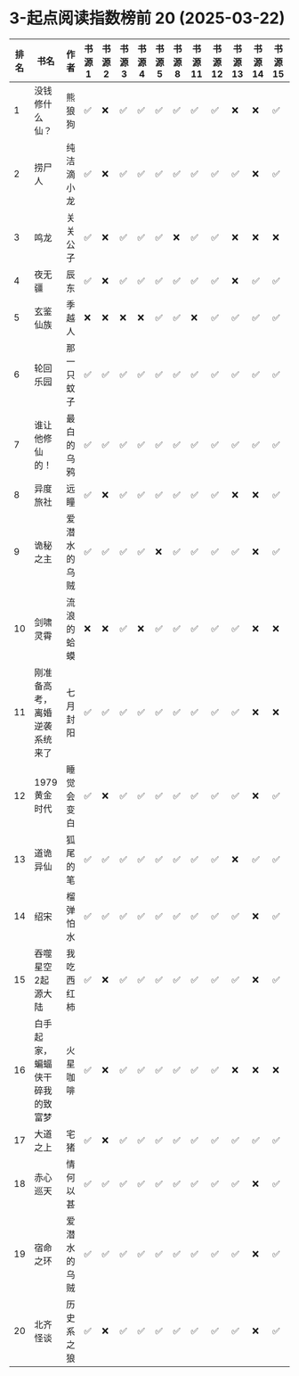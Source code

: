 # 3-起点阅读指数榜前 20 (2025-03-22)
| 排名 | 书名 | 作者 | 书源 1 | 书源 2 | 书源 3 | 书源 4 | 书源 5 | 书源 8 | 书源 11 | 书源 12 | 书源 13 | 书源 14 | 书源 15 | 起点链接 |
| ---- | ---- | ---- | ---- | ---- | ---- | ---- | ---- | ---- | ---- | ---- | ---- | ---- | ---- | ---- |
| 1 | 没钱修什么仙？ | 熊狼狗 | ✅ |❌ |✅ |✅ |✅ |✅ |✅ |✅ |❌ |❌ |✅ | http://www.qidian.com/book/1042256511/ |
| 2 | 捞尸人 | 纯洁滴小龙 | ✅ |❌ |✅ |✅ |✅ |✅ |✅ |✅ |✅ |❌ |✅ | http://www.qidian.com/book/1041637443/ |
| 3 | 鸣龙 | 关关公子 | ✅ |❌ |✅ |✅ |✅ |❌ |✅ |✅ |❌ |❌ |❌ | http://www.qidian.com/book/1039457453/ |
| 4 | 夜无疆 | 辰东 | ✅ |❌ |✅ |✅ |✅ |✅ |✅ |✅ |❌ |✅ |✅ | http://www.qidian.com/book/1040765595/ |
| 5 | 玄鉴仙族 | 季越人 | ❌ |❌ |❌ |❌ |✅ |✅ |❌ |✅ |✅ |✅ |✅ | http://www.qidian.com/book/1035420986/ |
| 6 | 轮回乐园 | 那一只蚊子 | ✅ |✅ |✅ |✅ |✅ |✅ |✅ |✅ |✅ |✅ |✅ | http://www.qidian.com/book/1009817672/ |
| 7 | 谁让他修仙的！ | 最白的乌鸦 | ✅ |✅ |✅ |✅ |✅ |✅ |✅ |✅ |✅ |✅ |✅ | http://www.qidian.com/book/1036504904/ |
| 8 | 异度旅社 | 远瞳 | ✅ |❌ |✅ |✅ |✅ |✅ |✅ |✅ |❌ |❌ |✅ | http://www.qidian.com/book/1041604040/ |
| 9 | 诡秘之主 | 爱潜水的乌贼 | ✅ |✅ |✅ |✅ |❌ |✅ |✅ |✅ |✅ |❌ |✅ | http://www.qidian.com/book/1010868264/ |
| 10 | 剑啸灵霄 | 流浪的蛤蟆 | ❌ |❌ |✅ |❌ |✅ |✅ |✅ |✅ |✅ |❌ |❌ | http://www.qidian.com/book/1043285370/ |
| 11 | 刚准备高考，离婚逆袭系统来了 | 七月封阳 | ✅ |✅ |✅ |✅ |✅ |✅ |✅ |✅ |✅ |❌ |❌ | http://www.qidian.com/book/1040790581/ |
| 12 | 1979黄金时代 | 睡觉会变白 | ✅ |❌ |✅ |✅ |✅ |✅ |✅ |✅ |✅ |❌ |✅ | http://www.qidian.com/book/1039689097/ |
| 13 | 道诡异仙 | 狐尾的笔 | ✅ |✅ |✅ |✅ |✅ |✅ |✅ |✅ |❌ |✅ |✅ | http://www.qidian.com/book/1031794030/ |
| 14 | 绍宋 | 榴弹怕水 | ✅ |✅ |✅ |✅ |✅ |✅ |✅ |✅ |✅ |❌ |✅ | http://www.qidian.com/book/1017281778/ |
| 15 | 吞噬星空2起源大陆 | 我吃西红柿 | ✅ |❌ |✅ |✅ |✅ |✅ |✅ |✅ |✅ |❌ |✅ | http://www.qidian.com/book/1039391177/ |
| 16 | 白手起家，蝙蝠侠干碎我的致富梦 | 火星咖啡 | ✅ |❌ |✅ |✅ |✅ |✅ |✅ |✅ |❌ |❌ |❌ | http://www.qidian.com/book/1042261966/ |
| 17 | 大道之上 | 宅猪 | ✅ |❌ |✅ |✅ |✅ |✅ |✅ |✅ |✅ |✅ |✅ | http://www.qidian.com/book/1039994731/ |
| 18 | 赤心巡天 | 情何以甚 | ✅ |✅ |✅ |✅ |✅ |✅ |✅ |✅ |✅ |❌ |✅ | http://www.qidian.com/book/1016530091/ |
| 19 | 宿命之环 | 爱潜水的乌贼 | ✅ |✅ |✅ |✅ |✅ |✅ |✅ |✅ |✅ |❌ |✅ | http://www.qidian.com/book/1036370336/ |
| 20 | 北齐怪谈 | 历史系之狼 | ✅ |❌ |✅ |✅ |✅ |✅ |✅ |✅ |✅ |❌ |✅ | http://www.qidian.com/book/1040684057/ |

